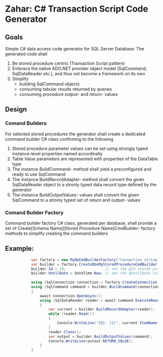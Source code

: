 # Zahar: C# Transaction Script Code Generator
## Goals

Simple C# data access code generator for SQL Server Database.
The generated code shall 

1. Be stored procedure centric (Transaction Script pattern)
2. Embrace the native ADO.NET provider object model (SqlCommand, SqlDataReader etc.), and thus not become a framework on its own
3. Simplify 
	* building SqlCommand objects
	* consuming tabular results returned by queries
	* consuming procedure output- and return- values

## Design

### Comand Builders
For selected stored procedures the generator shall create a dedicated command builder C# class confirming to the following 
1. Stored procedure parameter values can be set using strongly typed instance-level properties named accordinally
2. Table Value parameters are represented with properties of the DataTable type
3. The instance BuildCommand- method shall yield a preconfigured and ready to use SqlCommand 
4. The instance BuildRecordAdapter- method shall convert the given SqlDataReader object to a stronly typed data record type defined by the generator
5. The instance BuildOutputValues- values shall convert the given SqlCommand to a stronly typed set of return and output- values
	
### Comand Builder Factory
Command builder factory C# class, generated per database, shall provide a set of Create[Schema Name][Stored Procedure Name]CmdBuilder- factory methods 
to simplify creating the command builders
	
## Example:
```cs
            var factory = new MyDbCmdBuilderFactory("Connection string goes here...");
            var builder = factory.CreateDboMyStoredProcedureCmdBuilder();
			builder.Id = 10;                  // set the @Id stored procedure parameter value to 10
			builder.UntilDate = DateTime.Now; // set the @UntilDate stored procedure parameter value to DateTime.Now
			
            using (SqlConnection connection = factory.CreateConnection())
            using (SqlCommand command = builder.BuildCommand(connection))
            {
                await connection.OpenAsync();
                using (SqlDataReader reader = await command.ExecuteReaderAsync())
                {
                    var current = builder.BuildRecordAdapter(reader);
                    while (reader.Read())
                    {
                        Console.WriteLine("{0}: {1}", current.ItemName, current.ItemDescription);
                    }
                    reader.Close();
                    var output = builder.BuildOutputValues(command);
                    Console.WriteLine(outout.RETURN_VALUE);
                }
            }	
```


